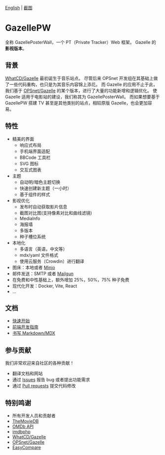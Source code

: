 [English](../../README.md) | [截图](https://raw.githubusercontent.com/Mosasauroidea/GazellePW/main/public/static/stylespreview/zh-github-dark.png)


<!--
<a href="./docs/en/i18n.md"><span style="color: #d8210d; font-size: 1.5rem; text-decoration: underline;">Help us translate this project into your language!</span></a>
-->

# GazellePW

全称 GazellePosterWall，一个 PT（Private Tracker）Web 框架。 Gazelle 的 **影视版本**。

## 背景

[WhatCD/Gazelle](https://github.com/WhatCD/Gazelle) 最初诞生于音乐站点。 尽管后来 OPSnet 开发组在其基础上做了一些代码重构，也只是为其音乐内容锦上添花。 而 Gazelle 的应用不止于此，我们基于 [OPSnet/Gazelle](https://github.com/OPSnet/Gazelle) 的某个版本，进行了大量的功能新增和逻辑优化。 使 Gazelle 适用于电影站的建设，我们称其为 GazellePosterWall。 而如果想要基于 GazellePW 搭建 TV 甚至是其他类别的站点，相较原版 Gazelle，也会更加容易。

## 特性

- 精美的界面
  - 响应式布局
  - 手机端界面适配
  - BBCode 工具栏
  - SVG 图标
  - 交互式图表
- 主题
  - 自动明/暗色主题切换
  - 快速创建新主题（一小时）
  - 基于组件的样式
- 影视优化
  - 发布时自动获取影片信息
  - 截图对比图(支持像素对比和曲线滤镜)
  - MediaInfo
  - 海报墙
  - 多版本
  - 种子槽位系统
- 本地化
  - 多语言（英语，中文等）
  - mdx/yaml 文件格式
  - 使用云服务（Crowdin）进行翻译
- 图床：本地或者 [Minio](https://github.com/minio/minio)
- 邮件发送：SMTP 或者 [Mailgun](https://www.mailgun.com/)
- 在免费和中性基础上，额外增加 25%，50%，75% 种子免费
- 现代化开发：Docker, Vite, React
- ...

## 文档

- [快速开始](./Getting-Started.md)
- [前端开发指南](./Frontend-Development-Guide.md)
- [书写 Markdown/MDX](./Writing-Markdown-Mdx.md)

## 参与贡献

我们非常欢迎来自社区的各种贡献！

- 翻译文档和网站
- 通过 [Issues](https://github.com/Mosasauroidea/GazellePW/issues/new/choose) 报告 bug 或者提出功能需求
- 通过 [Pull requests](https://github.com/Mosasauroidea/GazellePW/pulls) 提交代码修改

## 特别鸣谢

- 所有开发人员和贡献者
- [TheMovieDB](https://www.themoviedb.org/)
- [OMDb API](https://www.omdbapi.com/)
- [imdbphp](https://github.com/tboothman/imdbphp)
- [WhatCD/Gazelle](https://github.com/WhatCD/Gazelle)
- [OPSnet/Gazelle](https://github.com/OPSnet/Gazelle)
- [EasyCompare](https://github.com/N3xusHD/EasyCompare)
